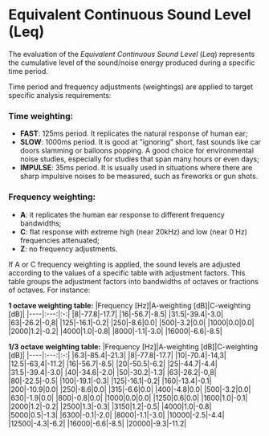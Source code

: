 # Equivalent Continuous Sound Level (Leq)

The evaluation of the *Equivalent Continuous Sound Level* (*Leq*) represents the cumulative level of the sound/noise energy produced during a specific time period.

Time period and frequency adjustments (weightings) are applied to target specific analysis requirements:

### Time weighting:
- **FAST**: 125ms period. It replicates the natural response of human ear;
- **SLOW**: 1000ms period. It is good at "ignoring" short, fast sounds like car doors slamming or balloons popping. A good choice for environmental noise studies, especially for studies that span many hours or even days;
- **IMPULSE**: 35ms period. It is usually used in situations where there are sharp impulsive noises to be measured, such as fireworks or gun shots.

### Frequency weighting:
- **A**: it replicates the human ear response to different frequency bandwidths;
- **C**: flat response with extreme high (near 20kHz) and low (near 0 Hz) frequencies attenuated;
- **Z**: no frequency adjustments.

If A or C frequency weighting is applied, the sound levels are adjusted according to the values of a specific table with adjustment factors. This table groups the adjustment factors into bandwidths of octaves or fractions of octaves. For instance:

**1 octave weighting table:**
|Frequency [Hz]|A-weighting [dB]|C-weighting [dB]|
|----|:---:|:-:|
|8|-77.8|-17.7|
|16|-56.7|-8.5|
|31.5|-39.4|-3.0|
|63|-26.2|-0,8|
|125|-16.1|-0.2|
|250|-8.6|0.0|
|500|-3.2|0.0|
|1000|0.0|0.0|
|2000|1.2|-0.2|
|4000|1.0|-0.8|
|8000|-1.1|-3.0|
|16000|-6.6|-8.5|

**1/3 octave weighting table:**
|Frequency [Hz]|A-weighting [dB]|C-weighting [dB]|
|----|:---:|:-:|
|6.3|-85.4|-21.3|
|8|-77.8|-17.7|
|10|-70.4|-14,3|
|12.5|-63,4|-11.2|
|16|-56.7|-8.5|
|20|-50.5|-6.2|
|25|-44.7|-4.4|
|31.5|-39.4|-3.0|
|40|-34.6|-2.0|
|50|-30.2|-1.3|
|63|-26.2|-0,8|
|80|-22.5|-0.5|
|100|-19.1|-0.3|
|125|-16.1|-0.2|
|160|-13.4|-0.1|
|200|-10.9|0.0|
|250|-8.6|0.0|
|315|-6.6|0.0|
|400|-4.8|0.0|
|500|-3.2|0.0|
|630|-1.9|0.0|
|800|-0.8|0.0|
|1000|0.0|0.0|
|1250|0.6|0.0|
|1600|1.0|-0.1|
|2000|1.2|-0.2|
|2500|1.3|-0.3|
|3150|1.2|-0.5|
|4000|1.0|-0.8|
|5000|0.5|-1.3|
|6300|-0.1|-2.0|
|8000|-1.1|-3.0|
|10000|-2.5|-4.4|
|12500|-4.3|-6.2|
|16000|-6.6|-8.5|
|20000|-9.3|-11.2|
